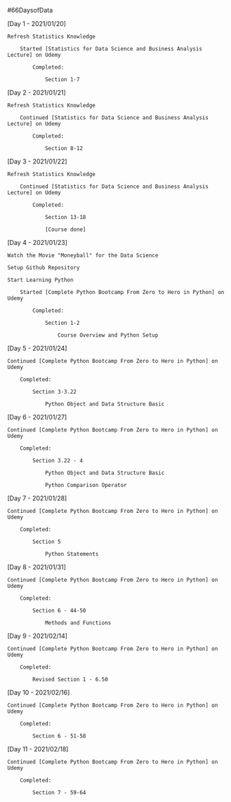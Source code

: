 #66DaysofData

[Day 1 - 2021/01/20]

	Refresh Statistics Knowledge

		Started [Statistics for Data Science and Business Analysis Lecture] on Udemy

			Completed:
		
				Section 1-7

[Day 2 - 2021/01/21]

	Refresh Statistics Knowledge

		Continued [Statistics for Data Science and Business Analysis Lecture] on Udemy

			Completed:
		
				Section 8-12

[Day 3 - 2021/01/22]

	Refresh Statistics Knowledge

		Continued [Statistics for Data Science and Business Analysis Lecture] on Udemy

			Completed:
				
				Section 13-18
				
				[Course done]

[Day 4 - 2021/01/23]

	Watch the Movie "Moneyball" for the Data Science

	Setup Github Repository

	Start Learning Python

		Started [Complete Python Bootcamp From Zero to Hero in Python] on Udemy

			Completed:

				Section 1-2

					Course Overview and Python Setup

[Day 5 - 2021/01/24]

	Continued [Complete Python Bootcamp From Zero to Hero in Python] on Udemy

		Completed:

			Section 3-3.22

				Python Object and Data Structure Basic

[Day 6 - 2021/01/27]

	Continued [Complete Python Bootcamp From Zero to Hero in Python] on Udemy

		Completed:

			Section 3.22 - 4

				Python Object and Data Structure Basic

				Python Comparison Operator

[Day 7 - 2021/01/28]

	Continued [Complete Python Bootcamp From Zero to Hero in Python] on Udemy

		Completed:

			Section 5

				Python Statements

[Day 8 - 2021/01/31]

	Continued [Complete Python Bootcamp From Zero to Hero in Python] on Udemy

		Completed:

			Section 6 - 44-50

				Methods and Functions

[Day 9 - 2021/02/14]

	Continued [Complete Python Bootcamp From Zero to Hero in Python] on Udemy

		Completed:

			Revised Section 1 - 6.50

[Day 10 - 2021/02/16]

	Continued [Complete Python Bootcamp From Zero to Hero in Python] on Udemy

		Completed:

			Section 6 - 51-58

[Day 11 - 2021/02/18]

	Continued [Complete Python Bootcamp From Zero to Hero in Python] on Udemy

		Completed:

			Section 7 - 59-64
